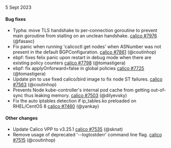 5 Sept 2023

#### Bug fixes

 - Typha: move TLS handshake to per-connection goroutine to prevent main goroutine from stalling on an unclean handshake. [calico #7976](https://github.com/projectcalico/calico/pull/7976) (@fasaxc)
 - Fix panic when running 'calicoctl get nodes' when ASNumber was not present in the default BGPConfiguration. [calico #7861](https://github.com/projectcalico/calico/pull/7861) (@coutinhop)
 - ebpf: fixes felix panic upon restart in debug mode when there are existing policy counters [calico #7798](https://github.com/projectcalico/calico/pull/7798) (@tomastigera)
 - ebpf: fix applyOnforward=false in global policies [calico #7725](https://github.com/projectcalico/calico/pull/7725) (@tomastigera)
 - Update pin to use fixed calico/bird image to fix node ST failures. [calico #7563](https://github.com/projectcalico/calico/pull/7563) (@coutinhop)
 - Prevents Node kube-controller's internal pod cache from getting out-of-sync thus leaking memory. [calico #7503](https://github.com/projectcalico/calico/pull/7503) (@dilyevsky)
 - Fix the auto iptables detection if ip_tables.ko preloaded on RHEL/CentOS 8 [calico #7460](https://github.com/projectcalico/calico/pull/7460) (@yankay)

#### Other changes

 - Update Calico VPP to v3.25.1 [calico #7535](https://github.com/projectcalico/calico/pull/7535) (@sknat)
 - Remove usage of deprecated '--logtostderr' command line flag. [calico #7515](https://github.com/projectcalico/calico/pull/7515) (@coutinhop)
